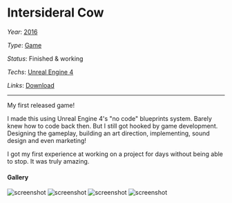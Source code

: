 # Intersideral Cow
*Year*: [2016](./2016.md)

*Type*: [Game](./Games.md)

*Status*: Finished & working

*Techs*: [Unreal Engine 4](./UnrealEngine.md)

*Links*: [Download](https://anicetngrt.itch.io/intersideral-cow)

---

My first released game!

I made this using Unreal Engine 4's "no code" blueprints system. Barely knew how to code back then. But I still got hooked by game development. Designing the gameplay, building an art direction, implementing, sound design and even marketing! 

I got my first experience at working on a project for days without being able to stop. It was truly amazing.

#### Gallery
![screenshot](../resources/intersideral/6OAfrD.png)
![screenshot](../resources/intersideral/Cwh65Y.png)
![screenshot](../resources/intersideral/rf11hQ.png)
![screenshot](../resources/intersideral/t7zkLV.png)